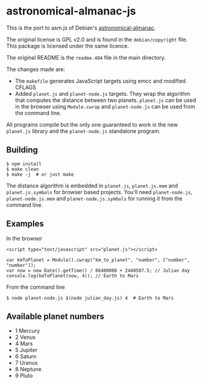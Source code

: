 astronomical-almanac-js
=======================

This is the port to asm.js of Debian's [astronomical-almanac](https://packages.debian.org/source/sid/astronomical-almanac).

The original license is GPL v2.0 and is found in the ```debian/copyright``` file.
This package is licensed under the same licence.

The original README is the ```readme.404``` file in the main directory.

The changes made are:

* The ```makefile``` generates JavaScript targets using emcc and modified CFLAGS
* Added ```planet.js``` and ```planet-node.js``` targets. They wrap the algorithm that computes the distance between two planets. ```planet.js``` can be used in the browser using ```Module.cwrap``` and ```planet-node.js``` can be used from the command line.

All programs compile but the only one guaranteed to work is the new ```planet.js``` library and the ```planet-node.js``` standalone program.

Building
--------

    $ npm install
    $ make clean
    $ make -j  # or just make

The distance algorithm is embedded in ```planet.js```, ```planet.js.mem``` and ```planet.js.symbols``` for browser based projects.  You'll need ```planet-node.js```, ```planet-node.js.mem``` and ```planet-node.js.symbols``` for running it from the command line.

Examples
--------

In the browser

    <script type="text/javascript" src="planet.js"></script>

    var kmToPlanet = Module().cwrap("km_to_planet", "number", ["number", "number"]);
    var now = new Date().getTime() / 86400000 + 2440587.5; // Julian day
    console.log(kmToPlanet(now, 4)); // Earth to Mars

From the command line

    $ node planet-node.js $(node julian_day.js) 4  # Earth to Mars

Available planet numbers
------------------------

* 1 Mercury
* 2 Venus
* 4 Mars
* 5 Jupiter
* 6 Saturn
* 7 Uranus
* 8 Neptune
* 9 Pluto


